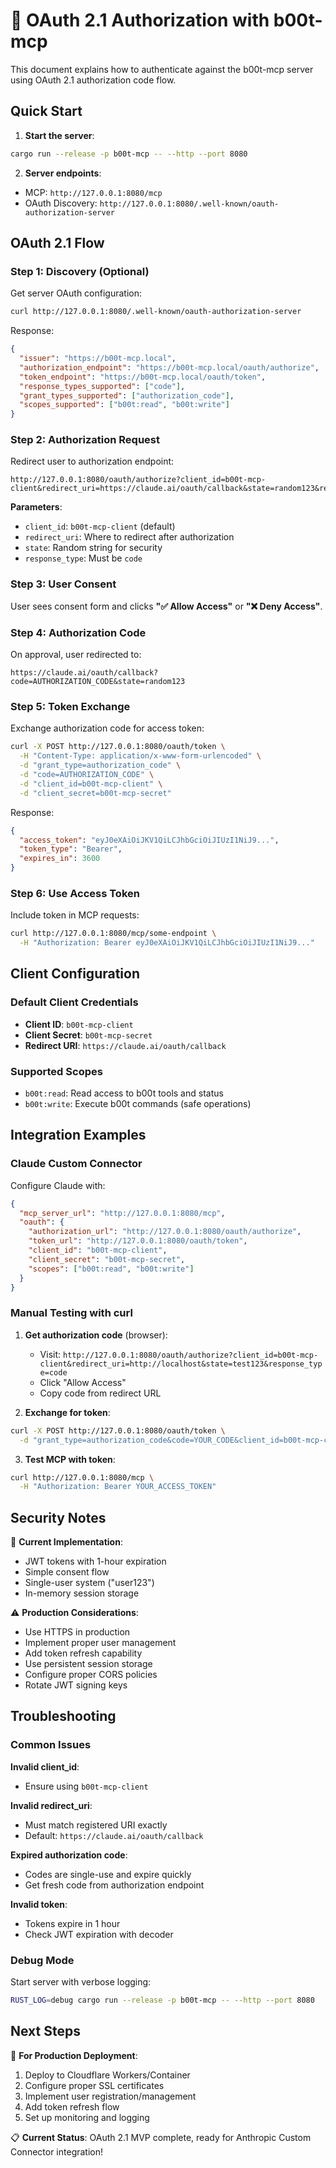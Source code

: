 # 🔐 OAuth 2.1 Authorization with b00t-mcp

This document explains how to authenticate against the b00t-mcp server using OAuth 2.1 authorization code flow.

## Quick Start

1. **Start the server**:
```bash
cargo run --release -p b00t-mcp -- --http --port 8080
```

2. **Server endpoints**:
- MCP: `http://127.0.0.1:8080/mcp`
- OAuth Discovery: `http://127.0.0.1:8080/.well-known/oauth-authorization-server`

## OAuth 2.1 Flow

### Step 1: Discovery (Optional)

Get server OAuth configuration:

```bash
curl http://127.0.0.1:8080/.well-known/oauth-authorization-server
```

Response:
```json
{
  "issuer": "https://b00t-mcp.local",
  "authorization_endpoint": "https://b00t-mcp.local/oauth/authorize",
  "token_endpoint": "https://b00t-mcp.local/oauth/token",
  "response_types_supported": ["code"],
  "grant_types_supported": ["authorization_code"],
  "scopes_supported": ["b00t:read", "b00t:write"]
}
```

### Step 2: Authorization Request

Redirect user to authorization endpoint:

```
http://127.0.0.1:8080/oauth/authorize?client_id=b00t-mcp-client&redirect_uri=https://claude.ai/oauth/callback&state=random123&response_type=code
```

**Parameters**:
- `client_id`: `b00t-mcp-client` (default)
- `redirect_uri`: Where to redirect after authorization
- `state`: Random string for security
- `response_type`: Must be `code`

### Step 3: User Consent

User sees consent form and clicks **"✅ Allow Access"** or **"❌ Deny Access"**.

### Step 4: Authorization Code

On approval, user redirected to:
```
https://claude.ai/oauth/callback?code=AUTHORIZATION_CODE&state=random123
```

### Step 5: Token Exchange

Exchange authorization code for access token:

```bash
curl -X POST http://127.0.0.1:8080/oauth/token \
  -H "Content-Type: application/x-www-form-urlencoded" \
  -d "grant_type=authorization_code" \
  -d "code=AUTHORIZATION_CODE" \
  -d "client_id=b00t-mcp-client" \
  -d "client_secret=b00t-mcp-secret"
```

Response:
```json
{
  "access_token": "eyJ0eXAiOiJKV1QiLCJhbGciOiJIUzI1NiJ9...",
  "token_type": "Bearer", 
  "expires_in": 3600
}
```

### Step 6: Use Access Token

Include token in MCP requests:
```bash
curl http://127.0.0.1:8080/mcp/some-endpoint \
  -H "Authorization: Bearer eyJ0eXAiOiJKV1QiLCJhbGciOiJIUzI1NiJ9..."
```

## Client Configuration

### Default Client Credentials
- **Client ID**: `b00t-mcp-client`
- **Client Secret**: `b00t-mcp-secret`
- **Redirect URI**: `https://claude.ai/oauth/callback`

### Supported Scopes
- `b00t:read`: Read access to b00t tools and status
- `b00t:write`: Execute b00t commands (safe operations)

## Integration Examples

### Claude Custom Connector

Configure Claude with:
```json
{
  "mcp_server_url": "http://127.0.0.1:8080/mcp",
  "oauth": {
    "authorization_url": "http://127.0.0.1:8080/oauth/authorize",
    "token_url": "http://127.0.0.1:8080/oauth/token",
    "client_id": "b00t-mcp-client",
    "client_secret": "b00t-mcp-secret",
    "scopes": ["b00t:read", "b00t:write"]
  }
}
```

### Manual Testing with curl

1. **Get authorization code** (browser):
   - Visit: `http://127.0.0.1:8080/oauth/authorize?client_id=b00t-mcp-client&redirect_uri=http://localhost&state=test123&response_type=code`
   - Click "Allow Access"
   - Copy code from redirect URL

2. **Exchange for token**:
```bash
curl -X POST http://127.0.0.1:8080/oauth/token \
  -d "grant_type=authorization_code&code=YOUR_CODE&client_id=b00t-mcp-client&client_secret=b00t-mcp-secret"
```

3. **Test MCP with token**:
```bash
curl http://127.0.0.1:8080/mcp \
  -H "Authorization: Bearer YOUR_ACCESS_TOKEN"
```

## Security Notes

🔐 **Current Implementation**:
- JWT tokens with 1-hour expiration
- Simple consent flow
- Single-user system ("user123")
- In-memory session storage

⚠️ **Production Considerations**:
- Use HTTPS in production
- Implement proper user management
- Add token refresh capability
- Use persistent session storage
- Configure proper CORS policies
- Rotate JWT signing keys

## Troubleshooting

### Common Issues

**Invalid client_id**: 
- Ensure using `b00t-mcp-client`

**Invalid redirect_uri**:
- Must match registered URI exactly
- Default: `https://claude.ai/oauth/callback`

**Expired authorization code**:
- Codes are single-use and expire quickly
- Get fresh code from authorization endpoint

**Invalid token**:
- Tokens expire in 1 hour
- Check JWT expiration with decoder

### Debug Mode

Start server with verbose logging:
```bash
RUST_LOG=debug cargo run --release -p b00t-mcp -- --http --port 8080
```

## Next Steps

🚀 **For Production Deployment**:
1. Deploy to Cloudflare Workers/Container
2. Configure proper SSL certificates
3. Implement user registration/management
4. Add token refresh flow
5. Set up monitoring and logging

📋 **Current Status**: OAuth 2.1 MVP complete, ready for Anthropic Custom Connector integration!